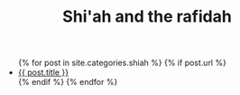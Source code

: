 ﻿---
title: Shi'ah and the rafidah
layout: page
active: shiah
permalink: /shiah/
---

<article class="post">
<ul class="posts">
  {% for post in site.categories.shiah %}
    {% if post.url %}
    <li>
    <a href="{{ post.url }}">{{ post.title }}</a>
    </li>
    {% endif %}
  {% endfor %}
</ul>
</article>
